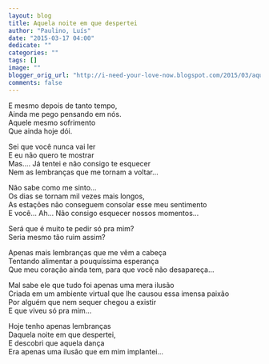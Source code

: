 ```yaml
---
layout: blog
title: Aquela noite em que despertei
author: "Paulino, Luís"
date: "2015-03-17 04:00"
dedicate: ""
categories: ""
tags: []
image: ""
blogger_orig_url: "http://i-need-your-love-now.blogspot.com/2015/03/aquela-noite-em-que-despertei.html"
comments: false
---
```


E mesmo depois de tanto tempo,\
Ainda me pego pensando em nós.\
Aquele mesmo sofrimento\
Que ainda hoje dói.

Sei que você nunca vai ler\
E eu não quero te mostrar\
Mas.... Já tentei e não consigo te esquecer\
Nem as lembranças que me tornam a voltar...

Não sabe como me sinto...\
Os dias se tornam mil vezes mais longos,\
As estações não conseguem consolar esse meu sentimento\
E você... Ah... Não consigo esquecer nossos momentos...

Será que é muito te pedir só pra mim?\
Seria mesmo tão ruim assim?

Apenas mais lembranças que me vêm a cabeça\
Tentando alimentar a pouquíssima esperança\
Que meu coração ainda tem, para que você não desapareça...

Mal sabe ele que tudo foi apenas uma mera ilusão\
Criada em um ambiente virtual que lhe causou essa imensa paixão\
Por alguém que nem sequer chegou a existir\
E que viveu só pra mim...

Hoje tenho apenas lembranças\
Daquela noite em que despertei,\
E descobri que aquela dança\
Era apenas uma ilusão que em mim implantei...
